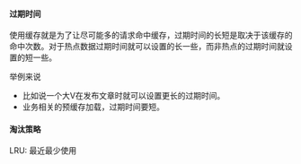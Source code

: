 #### 过期时间

使用缓存就是为了让尽可能多的请求命中缓存，过期时间的长短是取决于该缓存的命中次数。对于热点数据过期时间就可以设置的长一些，而非热点的过期时间就设置的短一些。

举例来说

   - 比如说一个大V在发布文章时就可以设置更长的过期时间。
   - 业务相关的预缓存加载，过期时间要短。



#### 淘汰策略

LRU: 最近最少使用
